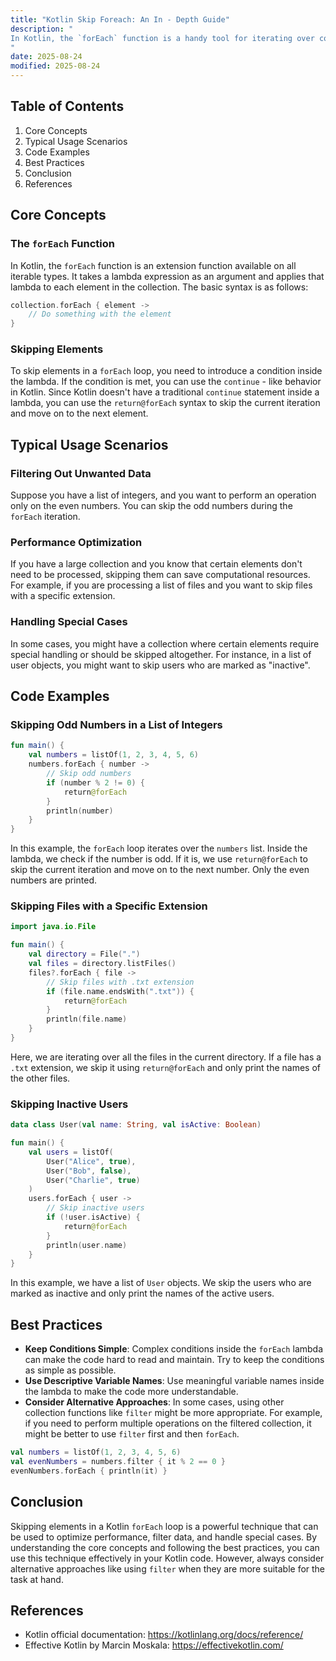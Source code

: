 ```yaml
---
title: "Kotlin Skip Foreach: An In - Depth Guide"
description: "
In Kotlin, the `forEach` function is a handy tool for iterating over collections. However, there are scenarios where you might want to skip certain elements during the iteration. Skipping elements in a `forEach` loop can be crucial for optimizing performance, filtering out unwanted data, or handling specific cases in a collection. This blog post will explore the core concepts, typical usage scenarios, and best practices related to skipping elements in a Kotlin `forEach` loop.
"
date: 2025-08-24
modified: 2025-08-24
---
```


## Table of Contents
1. Core Concepts
2. Typical Usage Scenarios
3. Code Examples
4. Best Practices
5. Conclusion
6. References

## Core Concepts
### The `forEach` Function
In Kotlin, the `forEach` function is an extension function available on all iterable types. It takes a lambda expression as an argument and applies that lambda to each element in the collection. The basic syntax is as follows:
```kotlin
collection.forEach { element ->
    // Do something with the element
}
```

### Skipping Elements
To skip elements in a `forEach` loop, you need to introduce a condition inside the lambda. If the condition is met, you can use the `continue` - like behavior in Kotlin. Since Kotlin doesn't have a traditional `continue` statement inside a lambda, you can use the `return@forEach` syntax to skip the current iteration and move on to the next element.

## Typical Usage Scenarios
### Filtering Out Unwanted Data
Suppose you have a list of integers, and you want to perform an operation only on the even numbers. You can skip the odd numbers during the `forEach` iteration.

### Performance Optimization
If you have a large collection and you know that certain elements don't need to be processed, skipping them can save computational resources. For example, if you are processing a list of files and you want to skip files with a specific extension.

### Handling Special Cases
In some cases, you might have a collection where certain elements require special handling or should be skipped altogether. For instance, in a list of user objects, you might want to skip users who are marked as "inactive".

## Code Examples

### Skipping Odd Numbers in a List of Integers
```kotlin
fun main() {
    val numbers = listOf(1, 2, 3, 4, 5, 6)
    numbers.forEach { number ->
        // Skip odd numbers
        if (number % 2 != 0) {
            return@forEach
        }
        println(number)
    }
}
```
In this example, the `forEach` loop iterates over the `numbers` list. Inside the lambda, we check if the number is odd. If it is, we use `return@forEach` to skip the current iteration and move on to the next number. Only the even numbers are printed.

### Skipping Files with a Specific Extension
```kotlin
import java.io.File

fun main() {
    val directory = File(".")
    val files = directory.listFiles()
    files?.forEach { file ->
        // Skip files with .txt extension
        if (file.name.endsWith(".txt")) {
            return@forEach
        }
        println(file.name)
    }
}
```
Here, we are iterating over all the files in the current directory. If a file has a `.txt` extension, we skip it using `return@forEach` and only print the names of the other files.

### Skipping Inactive Users
```kotlin
data class User(val name: String, val isActive: Boolean)

fun main() {
    val users = listOf(
        User("Alice", true),
        User("Bob", false),
        User("Charlie", true)
    )
    users.forEach { user ->
        // Skip inactive users
        if (!user.isActive) {
            return@forEach
        }
        println(user.name)
    }
}
```
In this example, we have a list of `User` objects. We skip the users who are marked as inactive and only print the names of the active users.

## Best Practices
- **Keep Conditions Simple**: Complex conditions inside the `forEach` lambda can make the code hard to read and maintain. Try to keep the conditions as simple as possible.
- **Use Descriptive Variable Names**: Use meaningful variable names inside the lambda to make the code more understandable.
- **Consider Alternative Approaches**: In some cases, using other collection functions like `filter` might be more appropriate. For example, if you need to perform multiple operations on the filtered collection, it might be better to use `filter` first and then `forEach`.

```kotlin
val numbers = listOf(1, 2, 3, 4, 5, 6)
val evenNumbers = numbers.filter { it % 2 == 0 }
evenNumbers.forEach { println(it) }
```

## Conclusion
Skipping elements in a Kotlin `forEach` loop is a powerful technique that can be used to optimize performance, filter data, and handle special cases. By understanding the core concepts and following the best practices, you can use this technique effectively in your Kotlin code. However, always consider alternative approaches like using `filter` when they are more suitable for the task at hand.

## References
- Kotlin official documentation: https://kotlinlang.org/docs/reference/
- Effective Kotlin by Marcin Moskala: https://effectivekotlin.com/ 